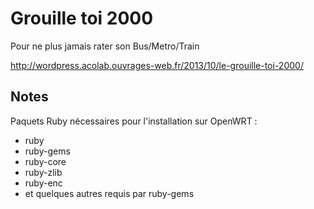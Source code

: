 Grouille toi 2000
=================

Pour ne plus jamais rater son Bus/Metro/Train

http://wordpress.acolab.ouvrages-web.fr/2013/10/le-grouille-toi-2000/


Notes
-----

Paquets Ruby nécessaires pour l'installation sur OpenWRT :

* ruby
* ruby-gems
* ruby-core
* ruby-zlib
* ruby-enc
* et quelques autres requis par ruby-gems

